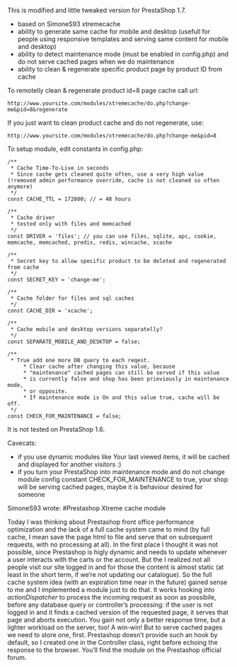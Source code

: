 This is modified and little tweaked version for PrestaShop 1.7.
- based on SimoneS93 xtremecache
- ability to generate same cache for mobile and desktop (usefull for people using responsive templates and serving same content for mobile and desktop)
- ability to detect maintenance mode (must be enabled in config.php) and do not serve cached pages when we do maintenance
- ability to clean & regenerate specific product page by product ID from cache

To remotelly clean & regenerate product id=8 page cache call url:
```
http://www.yoursite.com/modules/xtremecache/do.php?change-me&pid=8&regenerate
```
If you just want to clean product cache and do not regenerate, use:
```
http://www.yoursite.com/modules/xtremecache/do.php?change-me&pid=8
```


To setup module, edit constants in config.php:
```
/**
 * Cache Time-To-Live in seconds
 * Since cache gets cleaned quite often, use a very high value (!removed admin performance override, cache is not cleaned so often anymore)
 */
const CACHE_TTL = 172800; // = 48 hours

/**
 * Cache driver
 * tested only with files and memcached
 */
const DRIVER = 'files'; // you can use files, sqlite, apc, cookie, memcache, memcached, predis, redis, wincache, xcache

/**
 * Secret key to allow specific product to be deleted and regenerated from cache
 */
const SECRET_KEY = 'change-me';

/**
 * Cache folder for files and sql caches
 */
const CACHE_DIR = 'xcache';
	
/**
 * Cache mobile and desktop versions separatelly?
 */
const SEPARATE_MOBILE_AND_DESKTOP = false;

/**
 * True add one more DB query to each reqest.
	 * Clear cache after changing this value, because
	 * "maintenance" cached pages can still be served if this value
	 * is currently false and shop has been prieviously in maintenance mode,
	 * or opposite.
	 * If maintenance mode is On and this value true, cache will be off.
 */
const CHECK_FOR_MAINTENANCE = false;
```

It is not tested on PrestaShop 1.6.

Cavecats:
- if you use dynamic modules like Your last viewed items, it will be cached and displayed for another visitors :)
- if you turn your PrestaShop into maintenance mode and do not change module config constant CHECK_FOR_MAINTENANCE to true, your shop will be serving cached pages, maybe it is behaviour desired for someone


SimoneS93 wrote:
#Prestashop Xtreme cache module

Today I was thinking about Prestashop front office performance optimization and the lack of a full cache system came to mind (by full cache, I mean save the page html to file and serve that on subsequent requests, with no processing at all). 
In the first place I thought it was not possible, since Prestashop is higly dynamic and needs to update whenever a user interacts with the carts or the account.
But the I realized not all people visit our site logged in and for those the content
is almost static (at least in the short term, if we’re not updating our catalogue).
So the full cache system idea (with an expiration time near in the future) gained sense to me and I implemented a module just to do that.
It works hooking into *actionDispatcher* to process the incoming request as soon as possibile, before any database query or controller’s processing: if the user is not logged in and it finds a cached version of the requested page, it serves that page and aborts execution. 
You gain not only a better response time, but a lighter workload on the server, too! A win-win!
But to serve cached pages we need to store one, first. Prestashop doesn’t provide such an hook by default, so I created one in the Controller class, right before echoing the response to the browser.
You’ll find the module on the Prestashop official forum.
